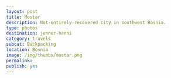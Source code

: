 ```yaml
---
layout: post
title: Mostar
description: Not-entirely-recovered city in southwest Bosnia.
type: photos
destination: jenner-hanni
category: travels
subcat: Backpacking
location: Bosnia
image: /img/thumbs/mostar.png
permalink: 
publish: yes
---
```

<p><a href="https://jenner.smugmug.com/Europe/2009-Mostar-Bosnia/i-gspSVTH/0/M/DSCF2135-M.jpg">
<img src="https://jenner.smugmug.com/Europe/2009-Mostar-Bosnia/i-gspSVTH/0/M/DSCF2135-M.jpg" alt=""></a></p>

<p><a href="https://jenner.smugmug.com/Europe/2009-Mostar-Bosnia/i-Pvpr8d6/0/M/DSCF2139-M.jpg">
<img src="https://jenner.smugmug.com/Europe/2009-Mostar-Bosnia/i-Pvpr8d6/0/M/DSCF2139-M.jpg" alt=""></a></p>

<p><a href="https://jenner.smugmug.com/Europe/2009-Mostar-Bosnia/i-t523gb4/0/M/DSCF2143-M.jpg">
<img src="https://jenner.smugmug.com/Europe/2009-Mostar-Bosnia/i-t523gb4/0/M/DSCF2143-M.jpg" alt=""></a></p>

<p><a href="https://jenner.smugmug.com/Europe/2009-Mostar-Bosnia/i-xxKzMnZ/0/M/DSCF2140-M.jpg">
<img src="https://jenner.smugmug.com/Europe/2009-Mostar-Bosnia/i-xxKzMnZ/0/M/DSCF2140-M.jpg" alt=""></a></p>

<p><a href="https://jenner.smugmug.com/Europe/2009-Mostar-Bosnia/i-QBB7xvn/0/M/DSCF2146-M.jpg">
<img src="https://jenner.smugmug.com/Europe/2009-Mostar-Bosnia/i-QBB7xvn/0/M/DSCF2146-M.jpg" alt=""></a></p>

<p><a href="https://jenner.smugmug.com/Europe/2009-Mostar-Bosnia/i-vzb7STP/0/M/DSCF2144-M.jpg">
<img src="https://jenner.smugmug.com/Europe/2009-Mostar-Bosnia/i-vzb7STP/0/M/DSCF2144-M.jpg" alt=""></a></p>

<p><a href="https://jenner.smugmug.com/Europe/2009-Mostar-Bosnia/i-G2PmdJV/0/M/DSCF2147-M.jpg">
<img src="https://jenner.smugmug.com/Europe/2009-Mostar-Bosnia/i-G2PmdJV/0/M/DSCF2147-M.jpg" alt=""></a></p>

<p><a href="https://jenner.smugmug.com/Europe/2009-Mostar-Bosnia/i-hWcdxWd/0/M/DSCF2148-M.jpg">
<img src="https://jenner.smugmug.com/Europe/2009-Mostar-Bosnia/i-hWcdxWd/0/M/DSCF2148-M.jpg" alt=""></a></p>

<p><a href="https://jenner.smugmug.com/Europe/2009-Mostar-Bosnia/i-7VrsMDB/0/M/DSCF2149-M.jpg">
<img src="https://jenner.smugmug.com/Europe/2009-Mostar-Bosnia/i-7VrsMDB/0/M/DSCF2149-M.jpg" alt=""></a></p>

<p><a href="https://jenner.smugmug.com/Europe/2009-Mostar-Bosnia/i-5JfpZVZ/0/M/DSCF2150-M.jpg">
<img src="https://jenner.smugmug.com/Europe/2009-Mostar-Bosnia/i-5JfpZVZ/0/M/DSCF2150-M.jpg" alt=""></a></p>

<p><a href="https://jenner.smugmug.com/Europe/2009-Mostar-Bosnia/i-399L2Gb/0/M/DSCF2155-M.jpg">
<img src="https://jenner.smugmug.com/Europe/2009-Mostar-Bosnia/i-399L2Gb/0/M/DSCF2155-M.jpg" alt=""></a></p>

<p><a href="https://jenner.smugmug.com/Europe/2009-Mostar-Bosnia/i-xPhGc33/0/M/DSCF2151-M.jpg">
<img src="https://jenner.smugmug.com/Europe/2009-Mostar-Bosnia/i-xPhGc33/0/M/DSCF2151-M.jpg" alt=""></a></p>

<p><a href="https://jenner.smugmug.com/Europe/2009-Mostar-Bosnia/i-9nvRzMN/0/M/DSCF2157-M.jpg">
<img src="https://jenner.smugmug.com/Europe/2009-Mostar-Bosnia/i-9nvRzMN/0/M/DSCF2157-M.jpg" alt=""></a></p>

<p><a href="https://jenner.smugmug.com/Europe/2009-Mostar-Bosnia/i-Mmv7Tt6/0/M/DSCF2161-M.jpg">
<img src="https://jenner.smugmug.com/Europe/2009-Mostar-Bosnia/i-Mmv7Tt6/0/M/DSCF2161-M.jpg" alt=""></a></p>

<p><a href="https://jenner.smugmug.com/Europe/2009-Mostar-Bosnia/i-bwDFpSc/0/M/DSCF2164-M.jpg">
<img src="https://jenner.smugmug.com/Europe/2009-Mostar-Bosnia/i-bwDFpSc/0/M/DSCF2164-M.jpg" alt=""></a></p>

<p><a href="https://jenner.smugmug.com/Europe/2009-Mostar-Bosnia/i-LBCh5Bb/0/M/DSCF2162-M.jpg">
<img src="https://jenner.smugmug.com/Europe/2009-Mostar-Bosnia/i-LBCh5Bb/0/M/DSCF2162-M.jpg" alt=""></a></p>

<p><a href="https://jenner.smugmug.com/Europe/2009-Mostar-Bosnia/i-vb8S8jJ/0/M/DSCF2166-M.jpg">
<img src="https://jenner.smugmug.com/Europe/2009-Mostar-Bosnia/i-vb8S8jJ/0/M/DSCF2166-M.jpg" alt=""></a></p>


